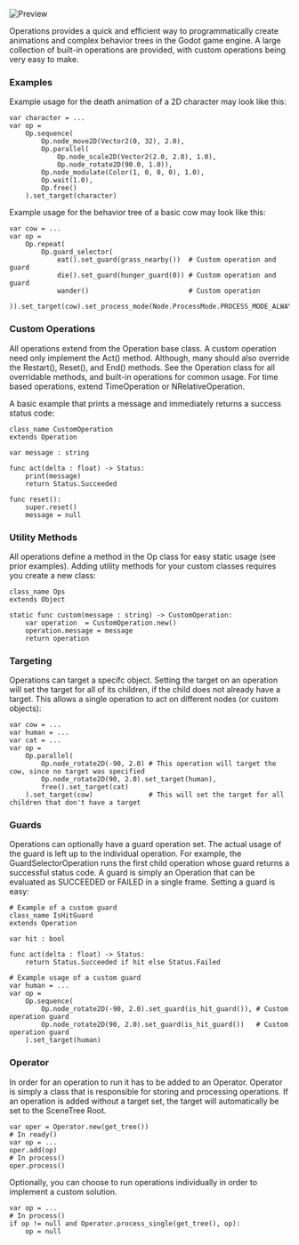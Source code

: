 ![Preview](https://i.imgur.com/hMf5dGF.gif)

Operations provides a quick and efficient way to programmatically create animations and complex behavior trees in the Godot game engine. A large collection of built-in operations are provided, with custom operations being very easy to make.

### Examples
Example usage for the death animation of a 2D character may look like this:
```GDScript
var character = ...
var op =
    Op.sequence(
        Op.node_move2D(Vector2(0, 32), 2.0),
        Op.parallel(
            Op.node_scale2D(Vector2(2.0, 2.0), 1.0),
            Op.node_rotate2D(90.0, 1.0)),
        Op.node_modulate(Color(1, 0, 0, 0), 1.0),
        Op.wait(1.0),
        Op.free()
    ).set_target(character)
```

Example usage for the behavior tree of a basic cow may look like this:
```GDScript
var cow = ...
var op =
    Op.repeat(
        Op.guard_selector(
            eat().set_guard(grass_nearby())  # Custom operation and guard
            die().set_guard(hunger_guard(0)) # Custom operation and guard
            wander()                         # Custom operation
    )).set_target(cow).set_process_mode(Node.ProcessMode.PROCESS_MODE_ALWAYS)
```

### Custom Operations
All operations extend from the Operation base class. A custom operation need only implement the Act() method. Although, many should also override the Restart(), Reset(), and End() methods. See the Operation class for all overridable methods, and built-in operations for common usage. For time based operations, extend TimeOperation or NRelativeOperation.

A basic example that prints a message and immediately returns a success status code:
```GDScript
class_name CustomOperation
extends Operation

var message : string

func act(delta : float) -> Status:
    print(message)
    return Status.Succeeded

func reset():
    super.reset()
    message = null
```

### Utility Methods
All operations define a method in the Op class for easy static usage (see prior examples). Adding utility methods for your custom classes requires you create a new class:
```GDScript
class_name Ops
extends Object

static func custom(message : string) -> CustomOperation:
    var operation  = CustomOperation.new()
    operation.message = message
    return operation
```

### Targeting
Operations can target a specifc object. Setting the target on an operation will set the target for all of its children, if the child does not already have a target. This allows a single operation to act on different nodes (or custom objects):
```GDScript
var cow = ...
var human = ...
var cat = ...
var op =
    Op.parallel(
        Op.node_rotate2D(-90, 2.0) # This operation will target the cow, since no target was specified
        Op.node_rotate2D(90, 2.0).set_target(human),
        free().set_target(cat)
    ).set_target(cow)              # This will set the target for all children that don't have a target
```

### Guards
Operations can optionally have a guard operation set. The actual usage of the guard is left up to the individual operation. For example, the GuardSelectorOperation runs the first child operation whose guard returns a successful status code. A guard is simply an Operation that can be evaluated as SUCCEEDED or FAILED in a single frame. Setting a guard is easy:
```GDScript
# Example of a custom guard
class_name IsHitGuard
extends Operation

var hit : bool

func act(delta : float) -> Status:
    return Status.Succeeded if hit else Status.Failed

# Example usage of a custom guard
var human = ...
var op =
    Op.sequence(
        Op.node_rotate2D(-90, 2.0).set_guard(is_hit_guard()), # Custom operation guard
        Op.node_rotate2D(90, 2.0).set_guard(is_hit_guard())   # Custom operation guard
    ).set_target(human)
```

### Operator
In order for an operation to run it has to be added to an Operator. Operator is simply a class that is responsible for storing and processing operations. If an operation is added without a target set, the target will automatically be set to the SceneTree Root.
```GDScript
var oper = Operator.new(get_tree())
# In ready()
var op = ...
oper.add(op)
# In process()
oper.process()
```

Optionally, you can choose to run operations individually in order to implement a custom solution.
```GDScript
var op = ...
# In process()
if op != null and Operator.process_single(get_tree(), op):
    op = null
```
